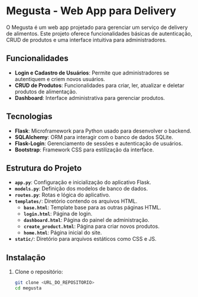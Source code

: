 # Megusta - Web App para Delivery

O Megusta é um web app projetado para gerenciar um serviço de delivery de alimentos. Este projeto oferece funcionalidades básicas de autenticação, CRUD de produtos e uma interface intuitiva para administradores.

## Funcionalidades

- **Login e Cadastro de Usuários**: Permite que administradores se autentiquem e criem novos usuários.
- **CRUD de Produtos**: Funcionalidades para criar, ler, atualizar e deletar produtos de alimentação.
- **Dashboard**: Interface administrativa para gerenciar produtos.

## Tecnologias

- **Flask**: Microframework para Python usado para desenvolver o backend.
- **SQLAlchemy**: ORM para interagir com o banco de dados SQLite.
- **Flask-Login**: Gerenciamento de sessões e autenticação de usuários.
- **Bootstrap**: Framework CSS para estilização da interface.

## Estrutura do Projeto

- **`app.py`**: Configuração e inicialização do aplicativo Flask.
- **`models.py`**: Definição dos modelos de banco de dados.
- **`routes.py`**: Rotas e lógica do aplicativo.
- **`templates/`**: Diretório contendo os arquivos HTML.
  - **`base.html`**: Template base para as outras páginas HTML.
  - **`login.html`**: Página de login.
  - **`dashboard.html`**: Página do painel de administração.
  - **`create_product.html`**: Página para criar novos produtos.
  - **`home.html`**: Página inicial do site.
- **`static/`**: Diretório para arquivos estáticos como CSS e JS.

## Instalação

1. Clone o repositório:

   ```bash
   git clone <URL_DO_REPOSITORIO>
   cd megusta
